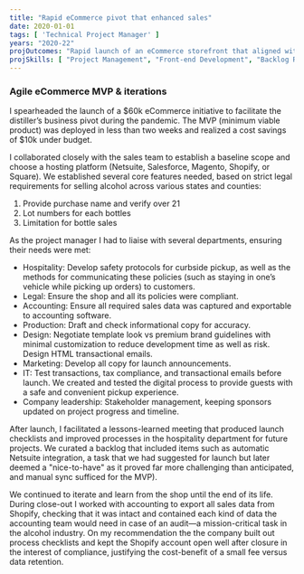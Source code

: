 ```yaml
---
title: "Rapid eCommerce pivot that enhanced sales"
date: 2020-01-01
tags: [ 'Technical Project Manager' ]
years: "2020-22"
projOutcomes: "Rapid launch of an eCommerce storefront that aligned with COVID safety protocols, legal compliance, and business goals. Value-driven iterations were performed through product lifecycle."
projSkills: [ "Project Management", "Front-end Development", "Backlog Refinement", "Problem-Solving", "Requirements Definition", "Shopify", "Collaboration", "HTML Email" ]
---
```


### Agile eCommerce MVP & iterations

I spearheaded the launch of a $60k eCommerce initiative to facilitate the distiller&rsquo;s business pivot during the pandemic. The MVP (minimum viable product) was deployed in less than two weeks and realized a cost savings of $10k under budget. 

I collaborated closely with the sales team to establish a baseline scope and choose a hosting platform (Netsuite, Salesforce, Magento, Shopify, or Square). We established several core features needed, based on strict legal requirements for selling alcohol across various states and counties:

1. Provide purchase name and verify over 21
1. Lot numbers for each bottles
1. Limitation for bottle sales

As the project manager I had to liaise with several departments, ensuring their needs were met: 

- Hospitality: Develop safety protocols for curbside pickup, as well as the methods for communicating these policies (such as staying in one&rsquo;s vehicle while picking up orders) to customers. 
- Legal: Ensure the shop and all its policies were compliant. 
- Accounting: Ensure all required sales data was captured and exportable to accounting software. 
- Production: Draft and check informational copy for accuracy.  
- Design: Negotiate template look vs premium brand guidelines with minimal customization to reduce development time as well as risk. Design HTML transactional emails. 
- Marketing: Develop all copy for launch announcements.
- IT: Test transactions, tax compliance, and transactional emails before launch. We created and tested the digital process to provide guests with a safe and convenient pickup experience. 
- Company leadership: Stakeholder management, keeping sponsors updated on project progress and timeline.

After launch, I facilitated a lessons-learned meeting that produced launch checklists and improved processes in the hospitality department for future projects. We curated a backlog that included items such as automatic Netsuite integration, a task that we had suggested for launch but later deemed a "nice-to-have" as it proved far more challenging than anticipated, and manual sync sufficed for the MVP). 

We continued to iterate and learn from the shop until the end of its life. During close-out I worked with accounting to export all sales data from Shopify, checking that it was intact and contained each kind of data the accounting team would need in case of an audit—a mission-critical task in the alcohol industry. On my recommendation the the company built out process checklists and kept the Shopify account open well after closure in the interest of compliance, justifying the cost-benefit of a small fee versus data retention. 